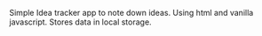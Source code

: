 Simple Idea tracker app to note down ideas. Using html and vanilla javascript. Stores data in local storage.
